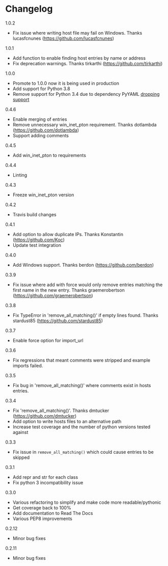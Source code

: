 Changelog
=========

1.0.2

- Fix issue where writing host file may fail on Windows. Thanks lucasfcnunes (https://github.com/lucasfcnunes) 

1.0.1

- Add function to enable finding host entries by name or address
- Fix deprecation warnings. Thanks tirkarthi (https://github.com/tirkarthi)

1.0.0

- Promote to 1.0.0 now it is being used in production
- Add support for Python 3.8
- Remove support for Python 3.4 due to dependency PyYAML [dropping support](https://github.com/yaml/pyyaml/issues/281)

0.4.6

- Enable merging of entries
- Remove unnecessary win_inet_pton requirement. Thanks dotlambda (https://github.com/dotlambda)
- Support adding comments

0.4.5

- Add win_inet_pton to requirements

0.4.4

- Linting

0.4.3

- Freeze win_inet_pton version

0.4.2

- Travis build changes

0.4.1

- Add option to allow duplicate IPs. Thanks Konstantin (https://github.com/Koc)
- Update test integration

0.4.0

- Add Windows support. Thanks berdon (https://github.com/berdon)

0.3.9

- Fix issue where add with force would only remove entries matching the first name in the new entry. Thanks graemerobertson (https://github.com/graemerobertson)

0.3.8

- Fix TypeError in 'remove_all_matching()' if empty lines found. Thanks stardust85 (https://github.com/stardust85) 

0.3.7

- Enable force option for import_url

0.3.6

- Fix regressions that meant comments were stripped and example imports failed.

0.3.5

- Fix bug in 'remove_all_matching()' where comments exist in hosts entries.

0.3.4

- Fix 'remove_all_matching()'. Thanks dmtucker (https://github.com/dmtucker)
- Add option to write hosts files to an alternative path
- Increase test coverage and the number of python versions tested against

0.3.3

- Fix issue in `remove_all_matching()` which could cause entries to be skipped

0.3.1

- Add repr and str for each class
- Fix python 3 incompatibility issue

0.3.0

- Various refactoring to simplify and make code more readable/pythonic
- Get coverage back to 100%
- Add documentation to Read The Docs
- Various PEP8 improvements

0.2.12

- Minor bug fixes

0.2.11

- Minor bug fixes
